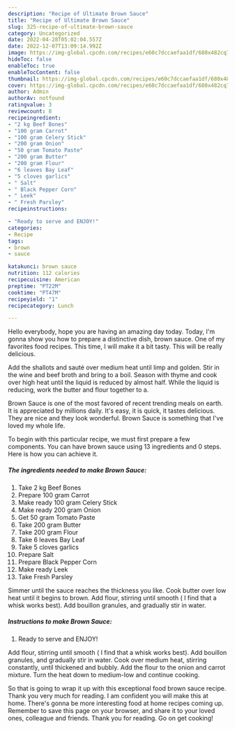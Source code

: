 ```yaml
---
description: "Recipe of Ultimate Brown Sauce"
title: "Recipe of Ultimate Brown Sauce"
slug: 325-recipe-of-ultimate-brown-sauce
category: Uncategorized
date: 2022-04-28T05:02:04.557Z
date: 2022-12-07T13:09:14.992Z
image: https://img-global.cpcdn.com/recipes/e60c7dccaefaa1df/680x482cq70/brown-sauce-recipe-main-photo.jpg
hideToc: false
enableToc: true
enableTocContent: false
thumbnail: https://img-global.cpcdn.com/recipes/e60c7dccaefaa1df/680x482cq70/brown-sauce-recipe-main-photo.jpg
cover: https://img-global.cpcdn.com/recipes/e60c7dccaefaa1df/680x482cq70/brown-sauce-recipe-main-photo.jpg
author: Admin
authorAv: notfound
ratingvalue: 3
reviewcount: 8
recipeingredient:
- "2 kg Beef Bones"
- "100 gram Carrot"
- "100 gram Celery Stick"
- "200 gram Onion"
- "50 gram Tomato Paste"
- "200 gram Butter"
- "200 gram Flour"
- "6 leaves Bay Leaf"
- "5 cloves garlics"
- " Salt"
- " Black Pepper Corn"
- " Leek"
- " Fresh Parsley"
recipeinstructions:

- "Ready to serve and ENJOY!"
categories:
- Recipe
tags:
- brown
- sauce

katakunci: brown sauce 
nutrition: 112 calories
recipecuisine: American
preptime: "PT22M"
cooktime: "PT47M"
recipeyield: "1"
recipecategory: Lunch

---
```



Hello everybody, hope you are having an amazing day today. Today, I'm gonna show you how to prepare a distinctive dish, brown sauce. One of my favorites food recipes. This time, I will make it a bit tasty. This will be really delicious.

Add the shallots and sauté over medium heat until limp and golden. Stir in the wine and beef broth and bring to a boil. Season with thyme and cook over high heat until the liquid is reduced by almost half. While the liquid is reducing, work the butter and flour together to a.

Brown Sauce is one of the most favored of recent trending meals on earth. It is appreciated by millions daily. It's easy, it is quick, it tastes delicious. They are nice and they look wonderful. Brown Sauce is something that I've loved my whole life.


To begin with this particular recipe, we must first prepare a few components. You can have brown sauce using 13 ingredients and 0 steps. Here is how you can achieve it.

<!--inarticleads1-->

##### The ingredients needed to make Brown Sauce:

1. Take 2 kg Beef Bones
1. Prepare 100 gram Carrot
1. Make ready 100 gram Celery Stick
1. Make ready 200 gram Onion
1. Get 50 gram Tomato Paste
1. Take 200 gram Butter
1. Take 200 gram Flour
1. Take 6 leaves Bay Leaf
1. Take 5 cloves garlics
1. Prepare  Salt
1. Prepare  Black Pepper Corn
1. Make ready  Leek
1. Take  Fresh Parsley


Simmer until the sauce reaches the thickness you like. Cook butter over low heat until it begins to brown. Add flour, stirring until smooth ( I find that a whisk works best). Add bouillon granules, and gradually stir in water. 

<!--inarticleads2-->

##### Instructions to make Brown Sauce:


1. Ready to serve and ENJOY!

Add flour, stirring until smooth ( I find that a whisk works best). Add bouillon granules, and gradually stir in water. Cook over medium heat, stirring constantly, until thickened and bubbly. Add the flour to the onion and carrot mixture. Turn the heat down to medium-low and continue cooking. 

So that is going to wrap it up with this exceptional food brown sauce recipe. Thank you very much for reading. I am confident you will make this at home. There's gonna be more interesting food at home recipes coming up. Remember to save this page on your browser, and share it to your loved ones, colleague and friends. Thank you for reading. Go on get cooking!
